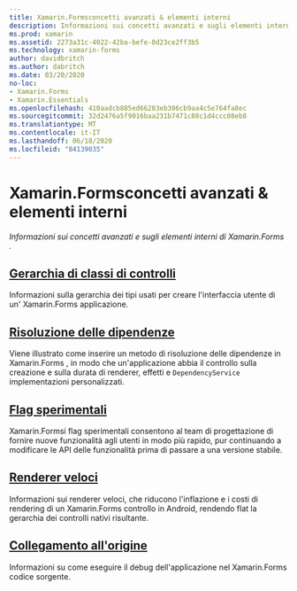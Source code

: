 ```yaml
---
title: Xamarin.Formsconcetti avanzati & elementi interni
description: Informazioni sui concetti avanzati e sugli elementi interni di Xamarin.Forms .
ms.prod: xamarin
ms.assetid: 2273a31c-4022-42ba-befe-0d23ce2ff3b5
ms.technology: xamarin-forms
author: davidbritch
ms.author: dabritch
ms.date: 03/20/2020
no-loc:
- Xamarin.Forms
- Xamarin.Essentials
ms.openlocfilehash: 410aadcb885ed66283eb306cb9aa4c5e764fa8ec
ms.sourcegitcommit: 32d2476a5f9016baa231b7471c88c1d4ccc08eb8
ms.translationtype: MT
ms.contentlocale: it-IT
ms.lasthandoff: 06/18/2020
ms.locfileid: "84139035"
---
```

# <a name="xamarinforms-advanced-concepts--internals"></a>Xamarin.Formsconcetti avanzati & elementi interni

_Informazioni sui concetti avanzati e sugli elementi interni di Xamarin.Forms ._

## <a name="controls-class-hierarchy"></a>[Gerarchia di classi di controlli](class-hierarchy.md)

Informazioni sulla gerarchia dei tipi usati per creare l'interfaccia utente di un' Xamarin.Forms applicazione.

## <a name="dependency-resolution"></a>[Risoluzione delle dipendenze](dependency-resolution.md)

Viene illustrato come inserire un metodo di risoluzione delle dipendenze in Xamarin.Forms , in modo che un'applicazione abbia il controllo sulla creazione e sulla durata di renderer, effetti e `DependencyService` implementazioni personalizzati.

## <a name="experimental-flags"></a>[Flag sperimentali](experimental-flags.md)

Xamarin.Formsi flag sperimentali consentono al team di progettazione di fornire nuove funzionalità agli utenti in modo più rapido, pur continuando a modificare le API delle funzionalità prima di passare a una versione stabile.

## <a name="fast-renderers"></a>[Renderer veloci](fast-renderers.md)

Informazioni sui renderer veloci, che riducono l'inflazione e i costi di rendering di un Xamarin.Forms controllo in Android, rendendo flat la gerarchia dei controlli nativi risultante.

## <a name="source-link"></a>[Collegamento all'origine](sourcelink.md)

Informazioni su come eseguire il debug dell'applicazione nel Xamarin.Forms codice sorgente.
